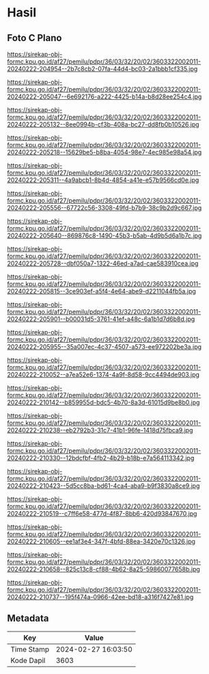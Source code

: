 # Hasil

## Foto C Plano

https://sirekap-obj-formc.kpu.go.id/af27/pemilu/pdpr/36/03/32/20/02/3603322002011-20240222-204954--2b7c8cb2-07fa-44d4-bc03-2a1bbb1cf335.jpg

https://sirekap-obj-formc.kpu.go.id/af27/pemilu/pdpr/36/03/32/20/02/3603322002011-20240222-205047--6e692176-a222-4425-b14a-b8d28ee254c4.jpg

https://sirekap-obj-formc.kpu.go.id/af27/pemilu/pdpr/36/03/32/20/02/3603322002011-20240222-205132--8ee0994b-cf3b-408a-bc27-dd8fb0b10526.jpg

https://sirekap-obj-formc.kpu.go.id/af27/pemilu/pdpr/36/03/32/20/02/3603322002011-20240222-205218--15629be5-b8ba-4054-98e7-4ec985e98a54.jpg

https://sirekap-obj-formc.kpu.go.id/af27/pemilu/pdpr/36/03/32/20/02/3603322002011-20240222-205311--4a9abcb1-8b4d-4854-a41e-e57b9566cd0e.jpg

https://sirekap-obj-formc.kpu.go.id/af27/pemilu/pdpr/36/03/32/20/02/3603322002011-20240222-205556--67722c56-3308-49fd-b7b9-38c9b2d9c667.jpg

https://sirekap-obj-formc.kpu.go.id/af27/pemilu/pdpr/36/03/32/20/02/3603322002011-20240222-205640--869876c8-1490-45b3-b5ab-4d9b5d6a1b7c.jpg

https://sirekap-obj-formc.kpu.go.id/af27/pemilu/pdpr/36/03/32/20/02/3603322002011-20240222-205728--dbf050a7-1322-46ed-a7ad-cae583910cea.jpg

https://sirekap-obj-formc.kpu.go.id/af27/pemilu/pdpr/36/03/32/20/02/3603322002011-20240222-205815--3ce903ef-a5f4-4e64-abe9-d2211044fb5a.jpg

https://sirekap-obj-formc.kpu.go.id/af27/pemilu/pdpr/36/03/32/20/02/3603322002011-20240222-205901--b00031d5-3761-41ef-a48c-6a1b1d7d6b8d.jpg

https://sirekap-obj-formc.kpu.go.id/af27/pemilu/pdpr/36/03/32/20/02/3603322002011-20240222-205955--35a007ec-4c37-4507-a573-ee972202be3a.jpg

https://sirekap-obj-formc.kpu.go.id/af27/pemilu/pdpr/36/03/32/20/02/3603322002011-20240222-210052--a7ea52e6-1374-4a9f-8d58-9cc4494de903.jpg

https://sirekap-obj-formc.kpu.go.id/af27/pemilu/pdpr/36/03/32/20/02/3603322002011-20240222-210142--b859955d-bdc5-4b70-8a3d-61015d9be8b0.jpg

https://sirekap-obj-formc.kpu.go.id/af27/pemilu/pdpr/36/03/32/20/02/3603322002011-20240222-210238--eb2792b3-31c7-41b1-96fe-1418d75fbca9.jpg

https://sirekap-obj-formc.kpu.go.id/af27/pemilu/pdpr/36/03/32/20/02/3603322002011-20240222-210330--12bdcfbf-4fb2-4b29-b18b-e7a564113342.jpg

https://sirekap-obj-formc.kpu.go.id/af27/pemilu/pdpr/36/03/32/20/02/3603322002011-20240222-210423--5d5cc8ba-bd61-4ca4-aba9-b9f3830a8ce9.jpg

https://sirekap-obj-formc.kpu.go.id/af27/pemilu/pdpr/36/03/32/20/02/3603322002011-20240222-210519--c7ff6e58-477d-4f87-8bb6-420d93847670.jpg

https://sirekap-obj-formc.kpu.go.id/af27/pemilu/pdpr/36/03/32/20/02/3603322002011-20240222-210605--ee1af3e4-347f-4bfd-88ea-3420e70c1326.jpg

https://sirekap-obj-formc.kpu.go.id/af27/pemilu/pdpr/36/03/32/20/02/3603322002011-20240222-210658--825c13c8-cf88-4b62-8a25-59860077658b.jpg

https://sirekap-obj-formc.kpu.go.id/af27/pemilu/pdpr/36/03/32/20/02/3603322002011-20240222-210737--195f474a-0966-42ee-bd18-a316f7427e81.jpg


## Metadata

| Key        | Value               |
| ---------- | ------------------- |
| Time Stamp | 2024-02-27 16:03:50 |
| Kode Dapil | 3603                |



